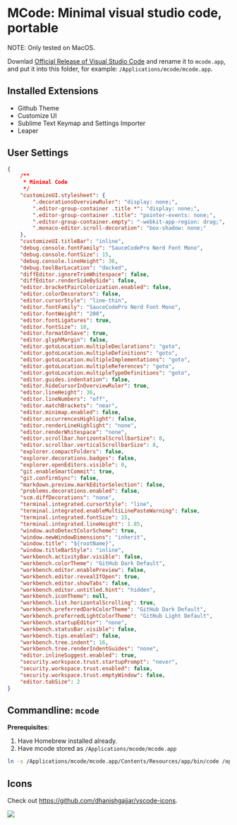 # MCode: Minimal visual studio code, portable

NOTE: Only tested on MacOS.

Downlad [Official Release of Visual Studio Code](https://github.com/microsoft/vscode/releases) and rename it to `mcode.app`, and put it into this folder, for example: `/Applications/mcode/mcode.app`.

## Installed Extensions
* Github Theme
* Customize UI
* Sublime Text Keymap and Settings Importer
* Leaper

## User Settings

```json
{
    /**
     * Minimal Code
     */
    "customizeUI.stylesheet": {
        ".decorationsOverviewRuler": "display: none;",
        ".editor-group-container .title *": "display: none;",
        ".editor-group-container .title": "pointer-events: none;",
        ".editor-group-container.empty": "-webkit-app-region: drag;",
        ".monaco-editor.scroll-decoration": "box-shadow: none;"
    },
    "customizeUI.titleBar": "inline",
    "debug.console.fontFamily": "SauceCodePro Nerd Font Mono",
    "debug.console.fontSize": 15,
    "debug.console.lineHeight": 36,
    "debug.toolBarLocation": "docked",
    "diffEditor.ignoreTrimWhitespace": false,
    "diffEditor.renderSideBySide": false,
    "editor.bracketPairColorization.enabled": false,
    "editor.colorDecorators": false,
    "editor.cursorStyle": "line-thin",
    "editor.fontFamily": "SauceCodePro Nerd Font Mono",
    "editor.fontWeight": "200",
    "editor.fontLigatures": true,
    "editor.fontSize": 18,
    "editor.formatOnSave": true,
    "editor.glyphMargin": false,
    "editor.gotoLocation.multipleDeclarations": "goto",
    "editor.gotoLocation.multipleDefinitions": "goto",
    "editor.gotoLocation.multipleImplementations": "goto",
    "editor.gotoLocation.multipleReferences": "goto",
    "editor.gotoLocation.multipleTypeDefinitions": "goto",
    "editor.guides.indentation": false,
    "editor.hideCursorInOverviewRuler": true,
    "editor.lineHeight": 36,
    "editor.lineNumbers": "off",
    "editor.matchBrackets": "near",
    "editor.minimap.enabled": false,
    "editor.occurrencesHighlight": false,
    "editor.renderLineHighlight": "none",
    "editor.renderWhitespace": "none",
    "editor.scrollbar.horizontalScrollbarSize": 8,
    "editor.scrollbar.verticalScrollbarSize": 8,
    "explorer.compactFolders": false,
    "explorer.decorations.badges": false,
    "explorer.openEditors.visible": 0,
    "git.enableSmartCommit": true,
    "git.confirmSync": false,
    "markdown.preview.markEditorSelection": false,
    "problems.decorations.enabled": false,
    "scm.diffDecorations": "none",
    "terminal.integrated.cursorStyle": "line",
    "terminal.integrated.enableMultiLinePasteWarning": false,
    "terminal.integrated.fontSize": 15,
    "terminal.integrated.lineHeight": 1.85,
    "window.autoDetectColorScheme": true,
    "window.newWindowDimensions": "inherit",
    "window.title": "${rootName}",
    "window.titleBarStyle": "inline",
    "workbench.activityBar.visible": false,
    "workbench.colorTheme": "GitHub Dark Default",
    "workbench.editor.enablePreview": false,
    "workbench.editor.revealIfOpen": true,
    "workbench.editor.showTabs": false,
    "workbench.editor.untitled.hint": "hidden",
    "workbench.iconTheme": null,
    "workbench.list.horizontalScrolling": true,
    "workbench.preferredDarkColorTheme": "GitHub Dark Default",
    "workbench.preferredLightColorTheme": "GitHub Light Default",
    "workbench.startupEditor": "none",
    "workbench.statusBar.visible": false,
    "workbench.tips.enabled": false,
    "workbench.tree.indent": 16,
    "workbench.tree.renderIndentGuides": "none",
    "editor.inlineSuggest.enabled": true,
    "security.workspace.trust.startupPrompt": "never",
    "security.workspace.trust.enabled": false,
    "security.workspace.trust.emptyWindow": false,
    "editor.tabSize": 2
}
```

## Commandline: `mcode`

**Prerequisites**: 

1. Have Homebrew installed already. 
2. Have mcode stored as `/Applications/mcode/mcode.app`

```bash
ln -s /Applications/mcode/mcode.app/Contents/Resources/app/bin/code /opt/homebrew/bin/mcode
```

## Icons

Check out https://github.com/dhanishgajjar/vscode-icons.

![](https://github.com/dhanishgajjar/vscode-icons/raw/master/images/drag-drop.png)
